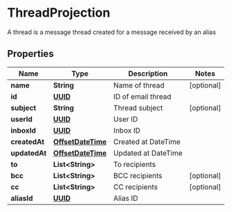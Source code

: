 

# ThreadProjection

A thread is a message thread created for a message received by an alias
## Properties

Name | Type | Description | Notes
------------ | ------------- | ------------- | -------------
**name** | **String** | Name of thread |  [optional]
**id** | [**UUID**](UUID) | ID of email thread | 
**subject** | **String** | Thread subject |  [optional]
**userId** | [**UUID**](UUID) | User ID | 
**inboxId** | [**UUID**](UUID) | Inbox ID | 
**createdAt** | [**OffsetDateTime**](OffsetDateTime) | Created at DateTime | 
**updatedAt** | [**OffsetDateTime**](OffsetDateTime) | Updated at DateTime | 
**to** | **List&lt;String&gt;** | To recipients | 
**bcc** | **List&lt;String&gt;** | BCC recipients |  [optional]
**cc** | **List&lt;String&gt;** | CC recipients |  [optional]
**aliasId** | [**UUID**](UUID) | Alias ID | 



